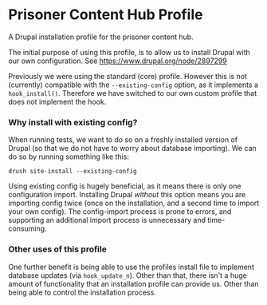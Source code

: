 # Prisoner Content Hub Profile

A Drupal installation profile for the prisoner content hub.

The initial purpose of using this profile, is to allow us to install Drupal
with our own configuration.
See https://www.drupal.org/node/2897299

Previously we were using the standard (core) profile.  However this is not
(currently) compatible with the `--existing-config` option, as it implements
a `hook_install()`.  Therefore we have switched to our own custom profile
that does not implement the hook.

### Why install with existing config?

When running tests, we want to do so on a freshly installed version of Drupal
(so that we do not have to worry about database importing).
We can do so by running something like this:
```
drush site-install --existing-config
```
Using existing config is hugely beneficial, as it means there is only one
configuration import.  Installing Drupal _without_ this option means you are
importing config twice (once on the installation, and a second time to import
your own config). The config-import process is prone to errors, and supporting
an additional import process is unnecessary and time-consuming.

### Other uses of this profile
One further benefit is being able to use the profiles install file to implement
database updates (via `hook_update_n`).
Other than that, there isn't a huge amount of functionality that an installation
profile can provide us.  Other than being able to control the installation process.
